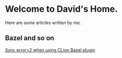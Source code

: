 
# Welcome to David's Home.

Here are some articles written by me.

## Bazel and so on
 [Sync error=2 when using CLion Bazel plugin]( https://df595149790.github.io//bazel/clion_bazel_plugin )
 





